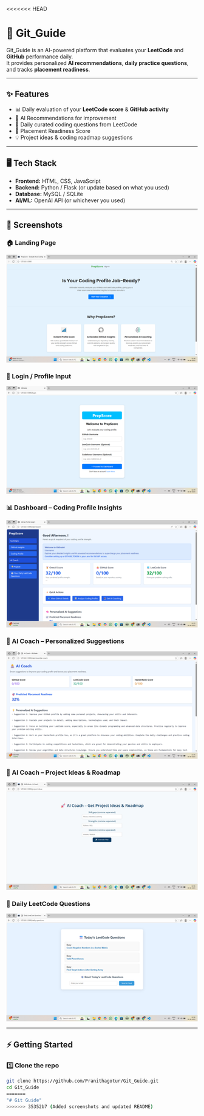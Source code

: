 <<<<<<< HEAD
# 🚀 Git_Guide  

Git_Guide is an AI-powered platform that evaluates your **LeetCode** and **GitHub** performance daily.  
It provides personalized **AI recommendations**, **daily practice questions**, and tracks **placement readiness**.  

---

## ✨ Features
- 📊 Daily evaluation of your **LeetCode score** & **GitHub activity**
- 🤖 AI Recommendations for improvement
- 📅 Daily curated coding questions from LeetCode
- 🚀 Placement Readiness Score
- 💡 Project ideas & coding roadmap suggestions

---

## 🖥️ Tech Stack
- **Frontend:** HTML, CSS, JavaScript  
- **Backend:** Python / Flask (or update based on what you used)  
- **Database:** MySQL / SQLite  
- **AI/ML:** OpenAI API (or whichever you used)  

---

## 📸 Screenshots  

### 🏠 Landing Page  
![Landing Page](screenshots/landing.png)  

### 🔑 Login / Profile Input  
![Login Page](screenshots/login.png)  

### 📊 Dashboard – Coding Profile Insights  
![Dashboard](screenshots/dashboard.png)  

### 🤖 AI Coach – Personalized Suggestions  
![AI Coach](screenshots/aicoach.png)  

### 🚀 AI Coach – Project Ideas & Roadmap  
![AI Project Ideas](screenshots/project-ideas.png)  

### 📅 Daily LeetCode Questions  
![Daily Questions](screenshots/daily-questions.png)  

---

## ⚡ Getting Started  

### 1️⃣ Clone the repo  
```bash
git clone https://github.com/Pranithagotur/Git_Guide.git
cd Git_Guide
=======
"# Git Guide" 
>>>>>>> 35352b7 (Added screenshots and updated README)
